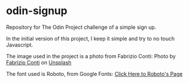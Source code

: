 # odin-signup

Repository for The Odin Project challenge of a simple sign up.

In the initial version of this project, I keep it simple and try to no touch Javascript.

The image used in the project is a photo from Fabrizio Conti:
Photo by <a href="https://unsplash.com/@conti_photos?utm_content=creditCopyText&utm_medium=referral&utm_source=unsplash">Fabrizio Conti</a> on <a href="https://unsplash.com/photos/close-up-of-gray-brick-wall-LCvSBRPmPlQ?utm_content=creditCopyText&utm_medium=referral&utm_source=unsplash">Unsplash</a>

The font used is Roboto, from Google Fonts:
<a href="https://fonts.google.com/specimen/Roboto?query=roboto">Click Here to Roboto's Page</a>
